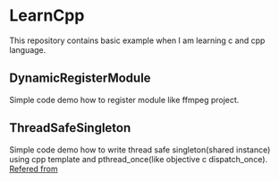 # LearnCpp

This repository contains basic example when I am learning c and cpp language.

## DynamicRegisterModule

Simple code demo how to register module like ffmpeg project.

## ThreadSafeSingleton

Simple code demo how to write thread safe singleton(shared instance) using cpp template and pthread_once(like objective c dispatch\_once). [Refered from](https://cloud.github.com/downloads/chenshuo/documents/multithreaded_server.pdf)

